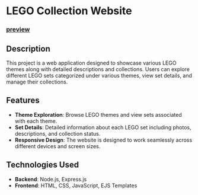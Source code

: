 # LEGO Collection Website

### [preview](https://lego-collection-ashy.vercel.app/)

## Description

This project is a web application designed to showcase various LEGO themes along with detailed descriptions and collections. Users can explore different LEGO sets categorized under various themes, view set details, and manage their collections.

## Features

- **Theme Exploration**: Browse LEGO themes and view sets associated with each theme.
- **Set Details**: Detailed information about each LEGO set including photos, descriptions, and collection status.
- **Responsive Design**: The website is designed to work seamlessly across different devices and screen sizes.

## Technologies Used

- **Backend**: Node.js, Express.js
- **Frontend**: HTML, CSS, JavaScript, EJS Templates
